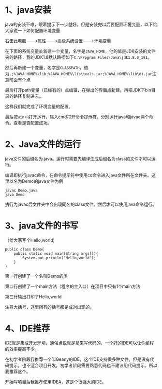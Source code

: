# 1、java安装
java的安装不难，跟着提示下一步就好。但是安装完以后要配置环境变量，以下给大家说一下如何配置环境变量

右击此电脑--->属性--->高级系统设置--->环境变量

在下面的系统变量处新建一个变量，名字是`JAVA_HOME`，他的值是JDK安装的文件夹的路径，我的JDK1.8默认路径如下`C:\Program Files\Java\jdk1.8.0_191`。

然后再新建一个变量，名字是`CLASSPATH`，值为`.;%JAVA_HOME%\lib;%JAVA_HOME%\lib\tools.jar;%JAVA_HOME%\lib\dt.jar`注意前面有个点

最后打开path变量（已经有的）点编辑，在弹出的界面点新建。再把JDK下bin目录的路径复制进去。

这样我们就完成了环境变量的配置。

最后按`win+R`打开运行，输入cmd打开命令提示符。分别运行java和javac两个命令。查看是否配置成功。

# 2、Java文件的运行
java文件的后缀名为.java。运行时需要先编译生成后缀名为class的文件才可以运行。

编译即执行javac命令，在命令提示符中使用cd命令进入java文件所在文件夹。这里以名为Demo的java文件为例

```
javac Demo.java
java Demo
```
执行为javac后文件夹中会出现同名的class文件。然后才可以使用java命令运行。

# 3、java文件的书写
（给大家写个Hello,world)

```
public class Demo{
	public static void main(String args[]){
		System.out.println("Hello,world");
	}
}
```
第一行创建了一个名叫Demo的类

第二行创建了一个main方法（程序的主入口）在项目中只有1个main方法

第三行输出打印了Hello,world

注意大括号，这里所有的括号都是成对出现的。

# 4、IDE推荐
IDE就是集成开发环境，通俗点说就是拿来写代码的，一个好的IDE可以让你编程的效率提高不少。

在初学者阶段我推荐一个叫Geany的IDE，这个IDE支持很多种文件，但是没有代码提示，也不适合项目开发。初学者阶段需要熟悉代码也不建议用代码提示，所以我推荐这个。

开始写项目后我推荐使用IDEA，这是个很强大的IDE。

